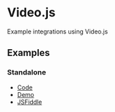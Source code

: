 # Video.js 

Example integrations using Video.js

## Examples

### Standalone
- [Code](./standalone.html)
- [Demo](https://prometheantv.github.io/web-examples/videojs/standalone.html)
- [JSFiddle](https://jsfiddle.net/ptvandi/jyz456fb/)
